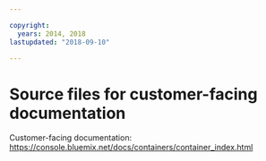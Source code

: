 ```yaml
---

copyright:
  years: 2014, 2018
lastupdated: "2018-09-10"

---
```



# Source files for customer-facing documentation

Customer-facing documentation: https://console.bluemix.net/docs/containers/container_index.html



